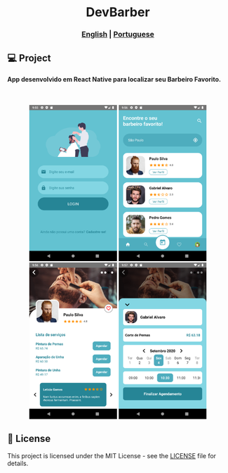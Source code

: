 <h1 align="center">
  DevBarber
</h1>
<h3 align="center">
  <a href="./README.md">English</a> |
  <a href="./README_PT.md">Portuguese</a>
</h3>

## 💻 Project

<h4>
 App desenvolvido em React Native para localizar seu Barbeiro Favorito.
</h4>
<br />
<p align="center">


<p align="center">
    <img alt="GoBarber" title="#GoBarber" src=".screenshots/1.png" width="200px" />
    <img alt="GoBarber" title="#GoBarber" src=".screenshots/2.png" width="200px" />
    <img alt="GoBarber" title="#GoBarber" src=".screenshots/3.png" width="200px" />
    <img alt="GoBarber" title="#GoBarber" src=".screenshots/4.png" width="200px" />
</p>


## 📝 License

This project is licensed under the MIT License - see the [LICENSE](LICENSE) file for details.
